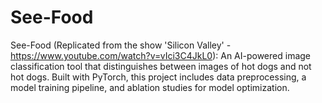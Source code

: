 # See-Food

See-Food (Replicated from the show 'Silicon Valley' - https://www.youtube.com/watch?v=vIci3C4JkL0): An AI-powered image classification tool that distinguishes between images of hot dogs and not hot dogs. Built with PyTorch, this project includes data preprocessing, a model training pipeline, and ablation studies for model optimization.
